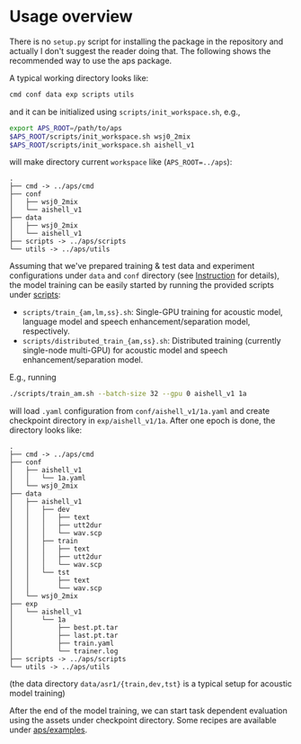 # Usage overview

There is no `setup.py` script for installing the package in the repository and actually I don't suggest the reader doing that. The following shows the recommended way to use the aps package.

A typical working directory looks like:
```bash
cmd conf data exp scripts utils
```
and it can be initialized using `scripts/init_workspace.sh`, e.g.,
```bash
export APS_ROOT=/path/to/aps
$APS_ROOT/scripts/init_workspace.sh wsj0_2mix
$APS_ROOT/scripts/init_workspace.sh aishell_v1
```
will make directory current `workspace` like (`APS_ROOT=../aps`):
```
.
├── cmd -> ../aps/cmd
├── conf
│   ├── wsj0_2mix
│   └── aishell_v1
├── data
│   ├── wsj0_2mix
│   └── aishell_v1
├── scripts -> ../aps/scripts
└── utils -> ../aps/utils
```

Assuming that we've prepared training & test data and experiment configurations under `data` and `conf` directory (see [Instruction](instruction.md) for details), the model training can be easily started by running the provided scripts under [scripts](../scripts):

* `scripts/train_{am,lm,ss}.sh`: Single-GPU training for acoustic model, language model and speech enhancement/separation model, respectively.
* `scripts/distributed_train_{am,ss}.sh`: Distributed training (currently single-node multi-GPU) for acoustic model and speech enhancement/separation model.

E.g., running
```bash
./scripts/train_am.sh --batch-size 32 --gpu 0 aishell_v1 1a
```
will load `.yaml` configuration from `conf/aishell_v1/1a.yaml` and create checkpoint directory in `exp/aishell_v1/1a`. After one epoch is done, the directory looks like:
```
.
├── cmd -> ../aps/cmd
├── conf
│   ├── aishell_v1
│   │   └── 1a.yaml
│   └── wsj0_2mix
├── data
│   ├── aishell_v1
│   │   ├── dev
│   │   │   ├── text
│   │   │   ├── utt2dur
│   │   │   └── wav.scp
│   │   ├── train
│   │   │   ├── text
│   │   │   ├── utt2dur
│   │   │   └── wav.scp
│   │   └── tst
│   │       ├── text
│   │       └── wav.scp
│   └── wsj0_2mix
├── exp
│   └── aishell_v1
│       └── 1a
│           ├── best.pt.tar
│           ├── last.pt.tar
│           ├── train.yaml
│           └── trainer.log
├── scripts -> ../aps/scripts
└── utils -> ../aps/utils
```
(the data directory `data/asr1/{train,dev,tst}` is a typical setup for acoustic model training)

After the end of the model training, we can start task dependent evaluation using the assets under checkpoint directory. Some recipes are available under [aps/examples](../examples).
